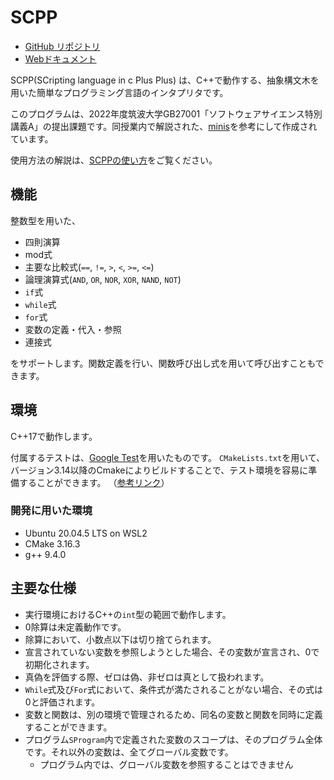 # SCPP

- [GitHub リポジトリ](https://github.com/HiroKoni/scpp)
- [Webドキュメント](https://hirokoni.github.io/scpp/)

SCPP(SCripting language in c Plus Plus) は、C++で動作する、抽象構文木を用いた簡単なプログラミング言語のインタプリタです。

このプログラムは、2022年度筑波大学GB27001「ソフトウェアサイエンス特別講義A」の提出課題です。同授業内で解説された、[minis](https://github.com/kmizu/minis)を参考にして作成されています。

使用方法の解説は、[SCPPの使い方](https://hirokoni.github.io/scpp/md_usage.html)をご覧ください。

## 機能
整数型を用いた、
- 四則演算
- mod式
- 主要な比較式(`==`, `!=`, `>`, `<`, `>=`, `<=`)
- 論理演算式(`AND`, `OR`, `NOR`, `XOR`, `NAND`, `NOT`)
- `if`式
- `while`式
- `for`式
- 変数の定義・代入・参照
- 連接式

をサポートします。関数定義を行い、関数呼び出し式を用いて呼び出すこともできます。

## 環境
C++17で動作します。

付属するテストは、[Google Test](https://github.com/google/googletest)を用いたものです。
`CMakeLists.txt`を用いて、バージョン3.14以降のCmakeによりビルドすることで、テスト環境を容易に準備することができます。
（[参考リンク](https://google.github.io/googletest/quickstart-cmake.html#create-and-run-a-binary)）

### 開発に用いた環境
- Ubuntu 20.04.5 LTS on WSL2
- CMake 3.16.3
- g++ 9.4.0

## 主要な仕様
- 実行環境におけるC++の`int`型の範囲で動作します。
- 0除算は未定義動作です。
- 除算において、小数点以下は切り捨てられます。
- 宣言されていない変数を参照しようとした場合、その変数が宣言され、0で初期化されます。
- 真偽を評価する際、ゼロは偽、非ゼロは真として扱われます。
- `While`式及び`For`式において、条件式が満たされることがない場合、その式は0と評価されます。
- 変数と関数は、別の環境で管理されるため、同名の変数と関数を同時に定義することができます。
- プログラム`SProgram`内で定義された変数のスコープは、そのプログラム全体です。それ以外の変数は、全てグローバル変数です。
    - プログラム内では、グローバル変数を参照することはできません